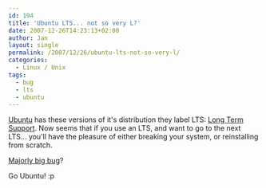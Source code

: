 ```yaml
---
id: 194
title: 'Ubuntu LTS... not so very L?'
date: 2007-12-26T14:23:13+02:00
author: Jan
layout: single
permalink: /2007/12/26/ubuntu-lts-not-so-very-l/
categories:
  - Linux / Unix
tags:
  - bug
  - lts
  - ubuntu
---
```

[Ubuntu](http://www.ubuntu.com/) has these versions of it's distribution they label LTS: [Long Term Support](https://wiki.ubuntu.com/LTS). Now seems that if you use an LTS, and want to go to the next LTS... you'll have the pleasure of either breaking your system, or reinstalling from scratch.

[Majorly big bug](https://blueprints.launchpad.net/ubuntu/+spec/lts-upgrades)?

Go Ubuntu! :p